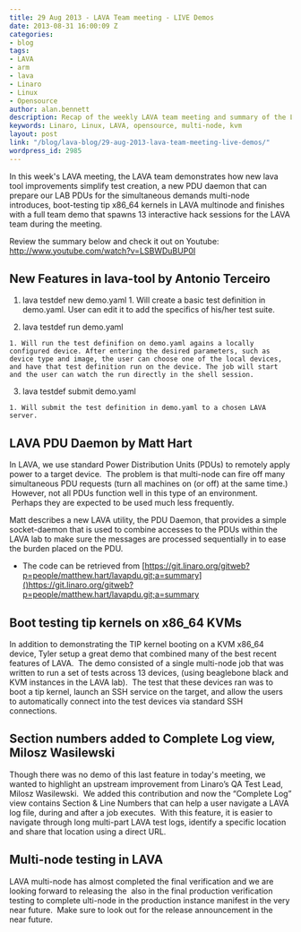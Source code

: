 ```yaml
---
title: 29 Aug 2013 - LAVA Team meeting - LIVE Demos
date: 2013-08-31 16:00:09 Z
categories:
- blog
tags:
- LAVA
- arm
- lava
- Linaro
- Linux
- Opensource
author: alan.bennett
description: Recap of the weekly LAVA team meeting and summary of the LIVE demos
keywords: Linaro, Linux, LAVA, opensource, multi-node, kvm
layout: post
link: "/blog/lava-blog/29-aug-2013-lava-team-meeting-live-demos/"
wordpress_id: 2985
---
```


In this week's LAVA meeting, the LAVA team demonstrates how new lava tool improvements simplify test creation, a new PDU daemon that can prepare our LAB PDUs for the simultaneous demands multi-node introduces, boot-testing tip x86_64 kernels in LAVA multinode and finishes with a full team demo that spawns 13 interactive hack sessions for the LAVA team during the meeting.

Review the summary below and check it out on Youtube:
http://www.youtube.com/watch?v=LSBWDuBUP0I


## New Features in lava-tool by Antonio Terceiro

  1. lava testdef new demo.yaml
    1. Will create a basic test definition in demo.yaml. User can edit it to add the specifics of his/her test suite.

  2. lava testdef run demo.yaml
  
    1. Will run the test definifion on demo.yaml agains a locally configured device. After entering the desired parameters, such as device type and image, the user can choose one of the local devices, and have that test definition run on the device. The job will start and the user can watch the run directly in the shell session.

  3. lava testdef submit demo.yaml
  
    1. Will submit the test definition in demo.yaml to a chosen LAVA server.

## LAVA PDU Daemon by Matt Hart

In LAVA, we use standard Power Distribution Units (PDUs) to remotely apply power to a target device.  The problem is that multi-node can fire off many simultaneous PDU requests (turn all machines on (or off) at the same time.)  However, not all PDUs function well in this type of an environment.  Perhaps they are expected to be used much less frequently.

Matt describes a new LAVA utility, the PDU Daemon, that provides a simple socket-daemon that is used to combine accesses to the PDUs within the LAVA lab to make sure the messages are processed sequentially in to ease the burden placed on the PDU.

- The code can be retrieved from [https://git.linaro.org/gitweb?p=people/matthew.hart/lavapdu.git;a=summary]()https://git.linaro.org/gitweb?p=people/matthew.hart/lavapdu.git;a=summary

## Boot testing tip kernels on x86_64 KVMs


In addition to demonstrating the TIP kernel booting on a KVM x86_64 device, Tyler setup a great demo that combined many of the best recent features of LAVA.  The demo consisted of a single multi-node job that was written to run a set of tests across 13 devices, (using beaglebone black and KVM instances in the LAVA lab).  The test that these devices ran was to boot a tip kernel, launch an SSH service on the target, and allow the users to automatically connect into the test devices via standard SSH connections.


## Section numbers added to Complete Log view, Milosz Wasilewski


Though there was no demo of this last feature in today's meeting, we wanted to highlight an upstream improvement from Linaro’s QA Test Lead, Milosz Wasilewski.  We added this contribution and now the “Complete Log” view contains Section & Line Numbers that can help a user navigate a LAVA log file, during and after a job executes.  With this feature, it is easier to navigate through long multi-part LAVA test logs, identify a specific location and share that location using a direct URL.


## Multi-node testing in LAVA


LAVA multi-node has almost completed the final verification and we are looking forward to releasing the  also in the final production verification testing to complete ulti-node in the production instance manifest in the very near future.  Make sure to look out for the release announcement in the near future.